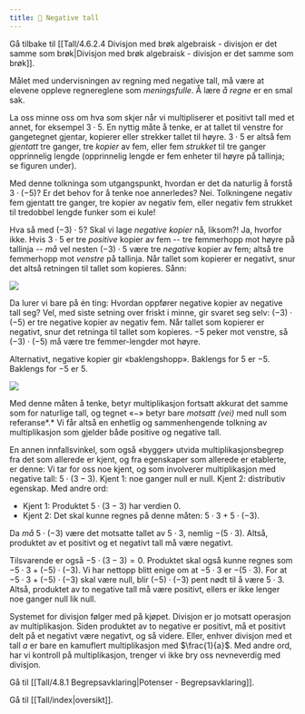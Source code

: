 ```yaml
---
title: 📄 Negative tall
---
```

Gå tilbake til [[Tall/4.6.2.4 Divisjon med brøk algebraisk - divisjon er det samme som brøk|Divisjon med brøk algebraisk - divisjon er det samme som brøk]].


Målet med undervisningen av regning med negative tall, må være at elevene oppleve regnereglene som *meningsfulle*. Å lære *å regne* er en smal sak.

La oss minne oss om hva som skjer når vi multipliserer et positivt tall med et annet, for eksempel $3 \cdot 5$. En nyttig måte å tenke, er at tallet til venstre for gangetegnet gjentar, kopierer eller strekker tallet til høyre. $3 \cdot 5$ er altså fem *gjentatt* tre ganger, tre *kopier* av fem, eller fem *strukket* til tre ganger opprinnelig lengde (opprinnelig lengde er fem enheter til høyre på tallinja; se figuren under).

Med denne tolkninga som utgangspunkt, hvordan er det da naturlig å forstå $3 \cdot ( - 5)$? Er det behov for å tenke noe annerledes? Nei. Tolkningene negativ fem gjentatt tre ganger, tre kopier av negativ fem, eller negativ fem strukket til tredobbel lengde funker som ei kule!

Hva så med $( - 3) \cdot 5$? Skal vi lage *negative kopier* nå, liksom?! Ja, hvorfor ikke. Hvis $3 \cdot 5$ er tre *positive* kopier av fem -- tre femmerhopp mot høyre på tallinja -- *må* vel nesten $( - 3) \cdot 5$ være tre *negative* kopier av fem; altså tre femmerhopp mot *venstre* på tallinja. Når tallet som kopierer er negativt, snur det altså retningen til tallet som kopieres. Sånn:

![](Files/media/image58.png)

Da lurer vi bare på én ting: Hvordan oppfører negative kopier av negative tall seg? Vel, med siste setning over friskt i minne, gir svaret seg selv: $( - 3) \cdot ( - 5)$ er tre negative kopier av negativ fem. Når tallet som kopierer er negativt, snur det retninga til tallet som kopieres. $- 5$ peker mot venstre, så $( - 3) \cdot ( - 5)$ må være tre femmer-lengder mot høyre.

Alternativt, negative kopier gir «baklengshopp». Baklengs for $5$ er $- 5$. Baklengs for $- 5$ er $5$.

![](Files/media/image59.png)

Med denne måten å tenke, betyr multiplikasjon fortsatt akkurat det samme som for naturlige tall, og tegnet «$-$» betyr bare *motsatt (vei)* med null som referanse*.* Vi får altså en enhetlig og sammenhengende tolkning av multiplikasjon som gjelder både positive og negative tall.

En annen innfallsvinkel, som også «bygger» utvida multiplikasjonsbegrep fra det som allerede er kjent, og fra egenskaper som allerede er etablerte, er denne: Vi tar for oss noe kjent, og som involverer multiplikasjon med negative tall: $5 \cdot (3 - 3)$. Kjent 1: noe ganger null er null. Kjent 2: distributiv egenskap. Med andre ord:

-   Kjent 1: Produktet $5 \cdot (3 - 3)$ har verdien $0$. 
-   Kjent 2: Det skal kunne regnes på denne måten:  $5 \cdot 3 + 5 \cdot ( - 3)$.

Da *må* $5 \cdot ( - 3)$ være det motsatte tallet av $5 \cdot 3$, nemlig $- (5 \cdot 3)$. Altså, produktet av et positivt og et negativt tall må være negativt.

Tilsvarende er også $- 5 \cdot (3 - 3) = 0$. Produktet skal også kunne regnes som $- 5 \cdot 3 + ( - 5) \cdot ( - 3)$. Vi har nettopp blitt enige om at $- 5 \cdot 3$ er $- (5 \cdot 3)$. For at $- 5 \cdot 3 + ( - 5) \cdot ( - 3)$ skal være null, blir $( - 5) \cdot ( - 3)$ pent nødt til å være $5 \cdot 3$. Altså, produktet av to negative tall må være positivt, ellers er ikke lenger noe ganger null lik null.

Systemet for divisjon følger med på kjøpet. Divisjon er jo motsatt operasjon av multiplikasjon. Siden produktet av to negative er positivt, må et positivt delt på et negativt være negativt, og så videre. Eller, enhver divisjon med et tall $a$ er bare en kamuflert multiplikasjon med $\frac{1}{a}$. Med andre ord, har vi kontroll på multiplikasjon, trenger vi ikke bry oss nevneverdig med divisjon.


Gå til [[Tall/4.8.1 Begrepsavklaring|Potenser - Begrepsavklaring]].

Gå til [[Tall/index|oversikt]].
